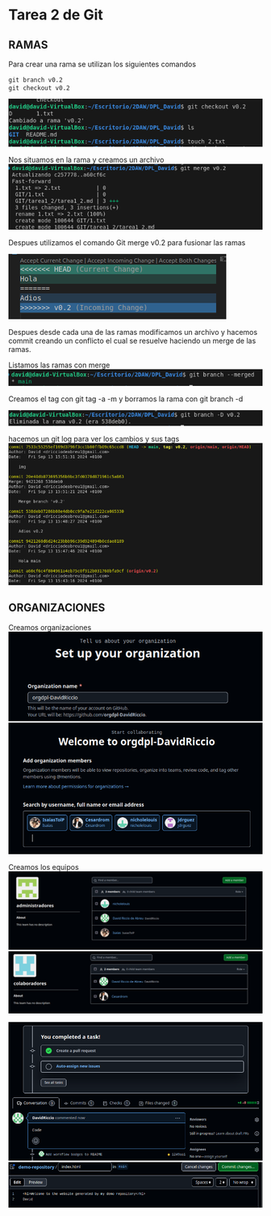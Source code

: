 # Tarea 2 de Git 


## RAMAS

Para crear una rama se utilizan los siguientes comandos
```
git branch v0.2 
git checkout v0.2
```

<img src="/GIT/img/captura5.png">


Nos situamos en la rama y creamos un archivo 
<img src="/GIT/img/captura6.png">


Despues utilizamos el comando Git merge v0.2 para fusionar las ramas 

<img src="/GIT/img/captura7.png">

Despues desde cada una de las ramas modificamos un archivo y hacemos commit creando un conflicto el cual se resuelve haciendo un merge de las ramas.

Listamos las ramas con merge
<img src="/GIT/img/captura8.png">

Creamos el tag con git tag -a -m y borramos la rama con git branch -d

<img src="/GIT/img/captura9.png">

hacemos un git log para ver los cambios y sus tags 
<img src="/GIT/img/captura10.png">

## ORGANIZACIONES 

Creamos organizaciones
<img src="/GIT/img/captura11.png">
<img src="/GIT/img/captura12.png">

Creamos los equipos
<img src="/GIT/img/captura13.png">
<img src="/GIT/img/captura14.png">

<img src="/GIT/img/captura15.png">
<img src="/GIT/img/captura16.png">
